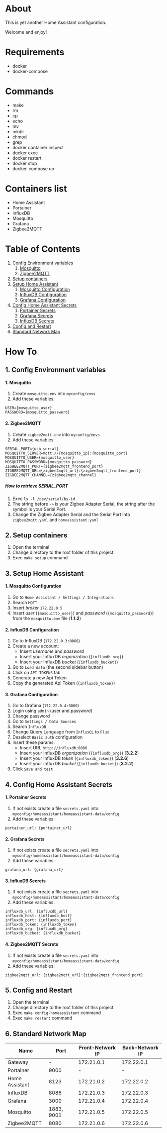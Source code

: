 # About

This is yet another Home Assistant configuration.

Welcome and enjoy!


# Requirements

- docker
- docker-compose


# Commands

- make
- rm
- cp
- echo
- mv
- mkdir
- chmod
- grep
- docker container inspect
- docker exec
- docker restart
- docker stop
- docker-compose up


# Containers list

- Home Assistant
- Portainer
- InfluxDB
- Mosquitto
- Grafana
- Zigbee2MQTT


# Table of Contents

1. [Config Environment variables](#1-config-environment-variables)
    1. [Mosquitto](#1-mosquitto)
    2. [Zigbee2MQTT](#2-zigbee2mqtt)
2. [Setup containers](#2-setup-containers)
3. [Setup Home Assistant](#3-setup-home-assistant)
    1. [Mosquitto Configuration](#1-mosquitto-configuration)
    2. [InfluxDB Configuration](#2-influxdb-configuration)
    3. [Grafana Configuration](#3-grafana-configuration)
4. [Config Home Assistant Secrets](#4-config-home-assistant-secrets)
    1. [Portainer Secrets](#1-portainer-secrets)
    2. [Grafana Secrets](#2-grafana-secrets)
    3. [InfluxDB Secrets](#3-influxdb-secrets)
5. [Config and Restart](#5-config-and-restart)
6. [Standard Network Map](#6-standard-network-map)


# How To

## 1. Config Environment variables

#### 1. Mosquitto

1. Create `mosquitto.env` into `myconfig/envs`
2. Add these variables:
```
USER={mosquitto_user}
PASSWORD={mosquitto_password}
```

#### 2. Zigbee2MQTT

1. Create `zigbee2mqtt.env` into `myconfig/envs`
2. Add these variables:
```
SERIAL_PORT={usb_serial}
MOSQUITTO_SERVER=mqtt://{mosquitto_ip}:{mosquitto_port}
MOSQUITTO_USER={mosquitto_user}
MOSQUITTO_PASSWORD={mosquitto_password}
ZIGBEE2MQTT_PORT={zigbee2mqtt_frontend_port}
ZIGBEE2MQTT_URL={zigbee2mqtt_url}:{zigbee2mqtt_frontend_port}
ZIGBEE2MQTT_CHANNEL={zigbee2mqtt_channel}
```

##### How to retrieve SERIAL_PORT

1. Exec `ls -l /dev/serial/by-id`
2. The string before `->` is your Zigbee Adapter Serial, the string after the symbol is your Serial Port.
3. Change the Zigbee Adapter Serial and the Serial Port into `zigbee2mqtt.yaml` and `homeassistant.yaml`


## 2. Setup containers

1. Open the terminal
2. Change directory to the root folder of this project
3. Exec `make setup` command


## 3. Setup Home Assistant

#### 1. Mosquitto Configuration

1) Go to `Home Assistant / Settings / Integrations`
2) Search `MQTT`
3) Insert *broker* `172.22.0.5`
4) Insert *user* (`{mosquitto_user}`) and *password* (`{mosquitto_password}`) from the `mosquitto.env` file (**1.1.2**)


#### 2. InfluxDB Configuration

1. Go to InfluxDB (`172.22.0.3:8086`)
2. Create a new account:
    - Insert *username* and *password*
    - Insert your InfluxDB *organization* (`{influxdb_org}`)
    - Insert your InfluxDB *bucket* (`{influxdb_bucket}`)
3. Go to `Load data` (the second sidebar button)
4. Click on `API TOKENS` tab
5. Generate a new Api Token
6. Copy the generated Api Token (`{influxdb_token}`)


#### 3. Grafana Configuration

1. Go to Grafana (`172.22.0.4:3000`)
2. Login using `admin` (user and password)
3. Change password
4. Go to `Settings / Data Sources`
5. Search `InfluxDB`
6. Change Query Language from `InfluxQL` to `Flux`
7. Deselect `Basic auth` configuration
8. Insert these params:
    - Insert URL `http://influxdb:8086`
    - Insert your InfluxDB *organization* (`{influxdb_org}`) (**3.2.2**)
    - Insert your InfluxDB *token* (`{influxdb_token}`) (**3.2.6**)
    - Insert your InfluxDB *bucket* (`{influxdb_bucket}`) (**3.2.2**)
9. Click `Save and test`


## 4. Config Home Assistant Secrets

#### 1. Portainer Secrets

1) If not exists create a file `secrets.yaml` into `myconfig/homeassistant/homeassistant-data/config`
2) Add these variables:
```
portainer_url: {portainer_url}
```

#### 2. Grafana Secrets

1) If not exists create a file `secrets.yaml` into `myconfig/homeassistant/homeassistant-data/config`
2) Add these variables:
```
grafana_url: {grafana_url}
```

#### 3. InfluxDB Secrets

1) If not exists create a file `secrets.yaml` into `myconfig/homeassistant/homeassistant-data/config`
2) Add these variables:
```
influxdb_url: {influxdb_url}
influxdb_host: {influxdb_host}
influxdb_port: {influxdb_port}
influxdb_token: {influxdb_token}
influxdb_org: {influxdb_org}
influxdb_bucket: {influxdb_bucket}
```

#### 4. Zigbee2MQTT Secrets

1) If not exists create a file `secrets.yaml` into `myconfig/homeassistant/homeassistant-data/config`
2) Add these variables:
```
zigbee2mqtt_url: {zigbee2mqtt_url}:{zigbee2mqtt_frontend_port}
```


## 5. Config and Restart

1) Open the terminal
2) Change directory to the root folder of this project
3) Exec `make config-homeassistant` command
4) Exec `make restart` command


## 6. Standard Network Map

| Name | Port | Front-Network IP | Back-Network IP |
| - | - | - | - |
| Gateway | - | 172.21.0.1 | 172.22.0.1 |
| Portainer | 9000 | - | - |
| Home Assistant | 8123 | 172.21.0.2 | 172.22.0.2 | 
| InfluxDB | 8086 | 172.21.0.3 | 172.22.0.3 |
| Grafana | 3000 | 172.21.0.4 | 172.22.0.4 |
| Mosquitto | 1883, 9001 | 172.21.0.5 | 172.22.0.5 |
| Zigbee2MQTT | 8080 | 172.21.0.6 | 172.22.0.6 |
